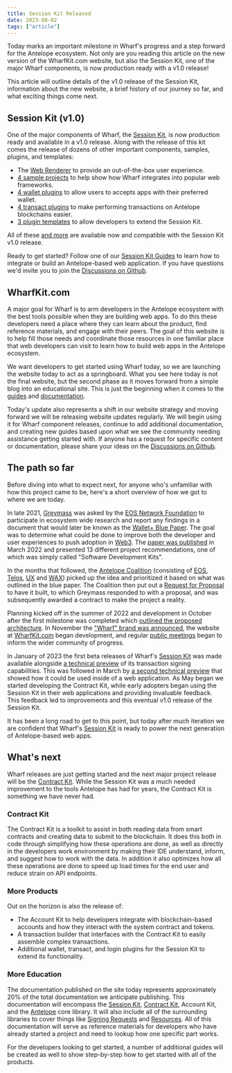 ```yaml
---
title: Session Kit Released
date: 2023-08-02
tags: ["article"]
---
```


Today marks an important milestone in Wharf's progress and a step forward for the Antelope ecosystem. Not only are you reading this article on the new version of the WharfKit.com website, but also the Session Kit, one of the major Wharf components, is now production ready with a v1.0 release!

This article will outline details of the v1.0 release of the Session Kit, information about the new website, a brief history of our journey so far, and what exciting things come next.

## Session Kit (v1.0)

One of the major components of Wharf, the [Session Kit](/kits/session), is now production ready and available in a v1.0 release. Along with the release of this kit comes the release of dozens of other important components, samples, plugins, and templates:

- The [Web Renderer](#) to provide an out-of-the-box user experience.
- [4 sample projects](#) to help show how Wharf integrates into popular web frameworks.
- [4 wallet plugins](https://github.com/wharfkit/?q=wallet&type=all&language=&sort=) to allow users to accepts apps with their preferred wallet.
- [4 transact plugins](https://github.com/wharfkit/?q=transact&type=all&language=&sort=) to make performing transactions on Antelope blockchains easier.
- [3 plugin templates](#) to allow developers to extend the Session Kit.

All of these [and more](https://github.com/orgs/wharfkit/repositories) are available now and compatible with the Session Kit v1.0 release.

Ready to get started? Follow one of our [Session Kit Guides](/guides/sessionkit) to learn how to integrate or build an Antelope-based web application. If you have questions we'd invite you to join the [Discussions on Github](https://github.com/orgs/wharfkit/discussions).

## WharfKit.com

A major goal for Wharf is to arm developers in the Antelope ecosystem with the best tools possible when they are building web apps. To do this these developers need a place where they can learn about the product, find reference materials, and engage with their peers. The goal of this website is to help fill those needs and coordinate those resources in one familiar place that web developers can visit to learn how to build web apps in the Antelope ecosystem.

We want developers to get started using Wharf today, so we are launching the website today to act as a springboard. What you see here today is not the final website, but the second phase as it moves forward from a simple blog into an educational site. This is just the beginning when it comes to the [guides](/guides) and [documentation](/docs).

Today's update also represents a shift in our website strategy and moving forward we will be releasing website updates regularly. We will begin using it for Wharf component releases, continue to add additional documentation, and creating new guides based upon what we see the community needing assistance getting started with. If anyone has a request for specific content or documentation, please share your ideas on the [Discussions on Github](https://github.com/orgs/wharfkit/discussions).

## The path so far

Before diving into what to expect next, for anyone who's unfamiliar with how this project came to be, here's a short overview of how we got to where we are today.

In late 2021, [Greymass](https://greymass.com) was asked by the [EOS Network Foundation](https://eosnetwork.com) to participate in ecosystem wide research and report any findings in a document that would later be known as the [Wallet+ Blue Paper](https://medium.com/eos-network-foundation/wallet-blue-paper-a040a1865977). The goal was to determine what could be done to improve both the developer and user experiences to push adoption in [Web3](https://en.wikipedia.org/wiki/Web3). The [paper was published](https://drive.google.com/file/d/18_aLgCo6uAJN1-ZT1mtUs59SxwffhShm/view) in March 2022 and presented 13 different project recommendations, one of which was simply called "Software Development Kits".

In the months that followed, the [Antelope Coalition](https://antelope.io) (consisting of [EOS](https://eosnetwork.com), [Telos](https://telos.net), [UX](https://uxnetwork.io/) and [WAX](https://wax.io)) picked up the idea and prioritized it based on what was outlined in the blue paper. The Coalition then put out a [Request for Proposal](https://github.com/eosnetworkfoundation/Coalition-RFPs/blob/main/2022%2005%20RFP%20-%20SDKs.pdf) to have it built, to which Greymass responded to with a proposal, and was subsequently awarded a contract to make the project a reality.

Planning kicked off in the summer of 2022 and development in October after the first milestone was completed which [outlined the proposed architecture](https://docs.google.com/document/d/1_vaMtPI-deX9-YiUGK-oZJotZG6ZX831ZpRcUUrnr4Y/edit?usp=sharing). In November the ["Wharf" brand was announced](https://greymass.medium.com/introducing-wharf-antelopes-new-web-client-sdk-project-a98fb12ff51f), the website at [WharfKit.com](https://wharfkit.com) began development, and regular [public meetings](/blog?tag=video) began to inform the wider community of progress.

In January of 2023 the first beta releases of Wharf's [Session Kit](https://github.com/wharfkit/session) was made available alongside [a technical preview](/blog/a-technical-preview-of-the-session-kit-in-wharf) of its transaction signing capabilities. This was followed in March by [a second technical preview](/blog/an-early-look-integrating-the-session-kit-with-a-web-app) that showed how it could be used inside of a web application. As May began we started developing the Contract Kit, while early adopters began using the Session Kit in their web applications and providing invaluable feedback. This feedback led to improvements and this eventual v1.0 release of the Session Kit.

It has been a long road to get to this point, but today after much iteration we are confident that Wharf's [Session Kit](/kits/session) is ready to power the next generation of Antelope-based web apps.

## What's next

Wharf releases are just getting started and the next major project release will be the [Contract Kit](https://github.com/wharfkit/contract). While the Session Kit was a much needed improvement to the tools Antelope has had for years, the Contract Kit is something we have never had.

### Contract Kit

The Contract Kit is a toolkit to assist in both reading data from smart contracts and creating data to submit to the blockchain. It does this both in code through simplifying how these operations are done, as well as directly in the developers work environment by making their IDE understand, inform, and suggest how to work with the data. In addition it also optimizes how all these operations are done to speed up load times for the end user and reduce strain on API endpoints.

### More Products

Out on the horizon is also the release of:

- The Account Kit to help developers integrate with blockchain-based accounts and how they interact with the system contract and tokens.
- A transaction builder that interfaces with the Contract Kit to easily assemble complex transactions.
- Additional wallet, transact, and login plugins for the Session Kit to extend its functionality.

### More Education

The documentation published on the site today represents approximately 20% of the total documentation we anticipate publishing. This documentation will encompass the [Session Kit](https://github.com/wharfkit/session), [Contract Kit](https://github.com/wharfkit/contract), Account Kit, and the [Antelope](https://github.com/wharfkit/antelope) core library. It will also include all of the surrounding libraries to cover things like [Signing Requests](https://github.com/greymass/eosio-signing-request) and [Resources](https://github.com/wharfkit/resources). All of this documentation will serve as reference materials for developers who have already started a project and need to lookup how one specific part works.

For the developers looking to get started, a number of additional guides will be created as well to show step-by-step how to get started with all of the products.
